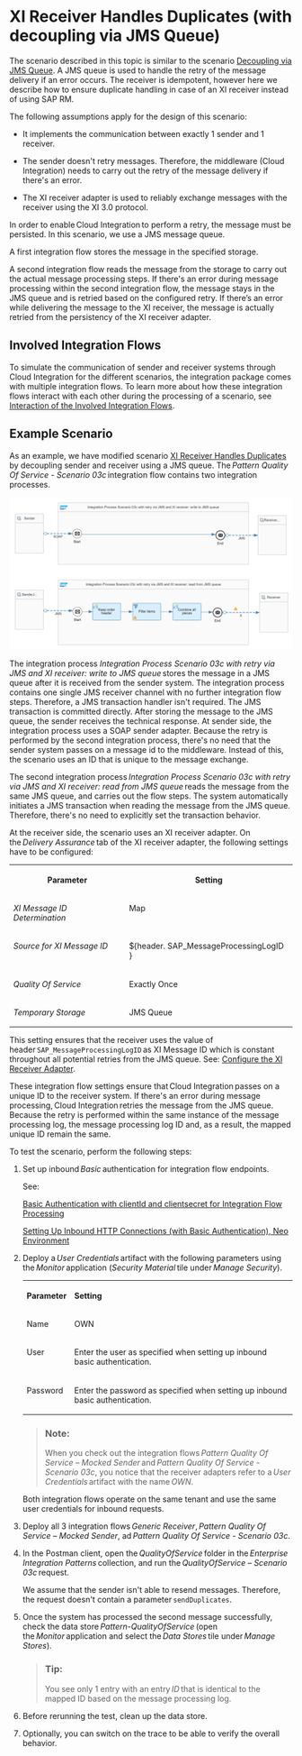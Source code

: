 <!-- loiobd19abfb9b204d03a9350f97f5d63601 -->

# XI Receiver Handles Duplicates \(with decoupling via JMS Queue\)

The scenario described in this topic is similar to the scenario [Decoupling via JMS Queue](decoupling-via-jms-queue-ecbde19.md). A JMS queue is used to handle the retry of the message delivery if an error occurs. The receiver is idempotent, however here we describe how to ensure duplicate handling in case of an XI receiver instead of using SAP RM.

The following assumptions apply for the design of this scenario:

-   It implements the communication between exactly 1 sender and 1 receiver.
-   The sender doesn't retry messages. Therefore, the middleware \(Cloud Integration\) needs to carry out the retry of the message delivery if there's an error.

-   The XI receiver adapter is used to reliably exchange messages with the receiver using the XI 3.0 protocol.

In order to enable Cloud Integration to perform a retry, the message must be persisted. In this scenario, we use a JMS message queue.

A first integration flow stores the message in the specified storage.

A second integration flow reads the message from the storage to carry out the actual message processing steps. If there's an error during message processing within the second integration flow, the message stays in the JMS queue and is retried based on the configured retry. If there’s an error while delivering the message to the XI receiver, the message is actually retried from the persistency of the XI receiver adapter.



<a name="loiobd19abfb9b204d03a9350f97f5d63601__section_lnz_nrk_gyb"/>

## Involved Integration Flows

To simulate the communication of sender and receiver systems through Cloud Integration for the different scenarios, the integration package comes with multiple integration flows. To learn more about how these integration flows interact with each other during the processing of a scenario, see [Interaction of the Involved Integration Flows](interaction-of-the-involved-integration-flows-44be68d.md).



<a name="loiobd19abfb9b204d03a9350f97f5d63601__section_bqh_5nj_gyb"/>

## Example Scenario

As an example, we have modified scenario [XI Receiver Handles Duplicates](xi-receiver-handles-duplicates-fcf026b.md) by decoupling sender and receiver using a JMS queue. The *Pattern Quality Of Service - Scenario 03c* integration flow contains two integration processes.

![](images/PatternQualityOfService_Scenario03c_82914c5.png)

The integration process *Integration Process Scenario 03c with retry via JMS and XI receiver: write to JMS queue* stores the message in a JMS queue after it is received from the sender system. The integration process contains one single JMS receiver channel with no further integration flow steps. Therefore, a JMS transaction handler isn't required. The JMS transaction is committed directly. After storing the message to the JMS queue, the sender receives the technical response. At sender side, the integration process uses a SOAP sender adapter. Because the retry is performed by the second integration process, there's no need that the sender system passes on a message id to the middleware. Instead of this, the scenario uses an ID that is unique to the message exchange.

The second integration process *Integration Process Scenario 03c with retry via JMS and XI receiver: read from JMS queue* reads the message from the same JMS queue, and carries out the flow steps. The system automatically initiates a JMS transaction when reading the message from the JMS queue. Therefore, there's no need to explicitly set the transaction behavior.

At the receiver side, the scenario uses an XI receiver adapter. On the *Delivery Assurance* tab of the XI receiver adapter, the following settings have to be configured:


<table>
<tr>
<th valign="top">

Parameter

</th>
<th valign="top">

Setting

</th>
</tr>
<tr>
<td valign="top">

*XI Message ID Determination*

</td>
<td valign="top">

Map

</td>
</tr>
<tr>
<td valign="top">

*Source for XI Message ID*

</td>
<td valign="top">

$\{header. SAP\_MessageProcessingLogID \}

</td>
</tr>
<tr>
<td valign="top">

*Quality Of Service* 

</td>
<td valign="top">

Exactly Once

</td>
</tr>
<tr>
<td valign="top">

*Temporary Storage*

</td>
<td valign="top">

JMS Queue

</td>
</tr>
</table>

This setting ensures that the receiver uses the value of header `SAP_MessageProcessingLogID` as XI Message ID which is constant throughout all potential retries from the JMS queue. See: [Configure the XI Receiver Adapter](configure-the-xi-receiver-adapter-5d2670f.md).

These integration flow settings ensure that Cloud Integration passes on a unique ID to the receiver system. If there's an error during message processing, Cloud Integration retries the message from the JMS queue. Because the retry is performed within the same instance of the message processing log, the message processing log ID and, as a result, the mapped unique ID remain the same.

To test the scenario, perform the following steps:

1.  Set up inbound *Basic* authentication for integration flow endpoints.

    See:

    [Basic Authentication with clientId and clientsecret for Integration Flow Processing](../ConnectionSetup/basic-authentication-with-clientid-and-clientsecret-for-integration-flow-processing-647eeb3.md)

    [Setting Up Inbound HTTP Connections \(with Basic Authentication\), Neo Environment](../ConnectionSetup/setting-up-inbound-http-connections-with-basic-authentication-neo-environment-391c45c.md) 

2.  Deploy a *User Credentials* artifact with the following parameters using the *Monitor* application \(*Security Material* tile under *Manage Security*\).


    <table>
    <tr>
    <th valign="top">

    Parameter
    
    </th>
    <th valign="top">

    Setting
    
    </th>
    </tr>
    <tr>
    <td valign="top">
    
    Name
    
    </td>
    <td valign="top">
    
    OWN
    
    </td>
    </tr>
    <tr>
    <td valign="top">
    
    User
    
    </td>
    <td valign="top">
    
    Enter the user as specified when setting up inbound basic authentication.
    
    </td>
    </tr>
    <tr>
    <td valign="top">
    
    Password
    
    </td>
    <td valign="top">
    
    Enter the password as specified when setting up inbound basic authentication.
    
    </td>
    </tr>
    </table>
    
    > ### Note:  
    > When you check out the integration flows *Pattern Quality Of Service – Mocked Sender* and *Pattern Quality Of Service - Scenario 03c*, you notice that the receiver adapters refer to a *User Credentials* artifact with the name *OWN*.

    Both integration flows operate on the same tenant and use the same user credentials for inbound requests.

3.  Deploy all 3 integration flows *Generic Receiver*, *Pattern Quality Of Service – Mocked Sender*, ad *Pattern Quality Of Service - Scenario 03c*.
4.  In the Postman client, open the *QualityOfService* folder in the *Enterprise Integration Patterns* collection, and run the *QualityOfService – Scenario 03c* request.

    We assume that the sender isn't able to resend messages. Therefore, the request doesn't contain a parameter `sendDuplicates`.

5.  Once the system has processed the second message successfully, check the data store *Pattern-QualityOfService* \(open the *Monitor* application and select the *Data Stores* tile under *Manage Stores*\).

    > ### Tip:  
    > You see only 1 entry with an entry *ID* that is identical to the mapped ID based on the message processing log.

6.  Before rerunning the test, clean up the data store.

7.  Optionally, you can switch on the trace to be able to verify the overall behavior.

